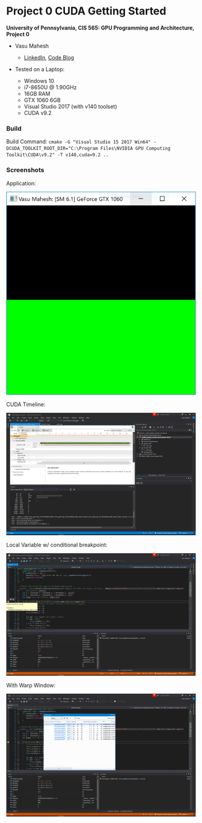 Project 0 CUDA Getting Started
====================

**University of Pennsylvania, CIS 565: GPU Programming and Architecture, Project 0**

* Vasu Mahesh
  * [LinkedIn](http://linkedin.com/in/vasumahesh), [Code Blog](http://www.codeplaysleep.com)

* Tested on a Laptop:
	* Windows 10
	* i7-8650U @ 1.90GHz
	* 16GB RAM
	* GTX 1060 6GB
	* Visual Studio 2017 (with v140 toolset)
	* CUDA v9.2

### Build

Build Command: `cmake -G "Visual Studio 15 2017 Win64" -DCUDA_TOOLKIT_ROOT_DIR="C:\Program Files\NVIDIA GPU Computing Toolkit\CUDA\v9.2" -T v140,cuda=9.2 ..`

### Screenshots

Application:

![](images/img_name.PNG)


CUDA Timeline:

![](images/img_timeline.PNG)


Local Variable w/ conditional breakpoint:

![](images/img_index.PNG)


With Warp Window:

![](images/img_warp.PNG)


